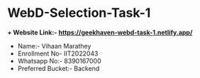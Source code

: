 # WebD-Selection-Task-1
**+ Website Link:- https://geekhaven-webd-task-1.netlify.app/**
+ Name:- Vihaan Marathey
+ Enrollment No- IIT2022043
+ Whatsapp No:- 8390167000
+ Preferred Bucket:- Backend
